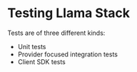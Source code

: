 # Testing Llama Stack

Tests are of three different kinds:
- Unit tests
- Provider focused integration tests
- Client SDK tests
